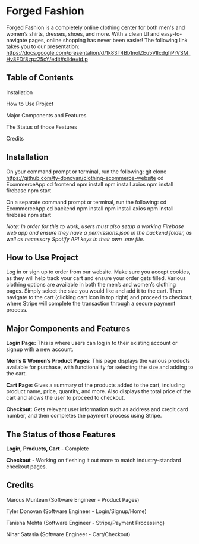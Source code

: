 # Forged Fashion
Forged Fashion is a completely online clothing center for both men's and women’s shirts, dresses, shoes, and more. With a clean UI and easy-to-navigate pages, online shopping has never been easier! The following link takes you to our presentation: https://docs.google.com/presentation/d/1k83T4Bb1nolZEu5VIIcdgfiPrVSM_Hv8FDf8zpz25cY/edit#slide=id.p 

## Table of Contents
Installation

How to Use Project

Major Components and Features

The Status of those Features

Credits

## Installation 
On your command prompt or terminal, run the following:
git clone https://github.com/ty-donovan/clothing-ecommerce-website
cd EcommerceApp
cd frontend
npm install
npm install axios
npm install firebase
npm start

On a separate command prompt or terminal, run the following:
cd EcommerceApp
cd backend
npm install
npm install axios
npm install firebase
npm start

*Note: In order for this to work, users must also setup a working Firebase web app and ensure they have a permissions.json in the backend folder, as well as necessary Spotify API keys in their own .env file.*
	
## How to Use Project
Log in or sign up to order from our website. Make sure you accept cookies, as they will help track your cart and ensure your order gets filled. Various clothing options are available in both the men’s and women’s clothing pages. Simply select the size you would like and add it to the cart. Then navigate to the cart (clicking cart icon in top right) and proceed to checkout, where Stripe will complete the transaction through a secure payment process.

## Major Components and Features
**Login Page:**
	This is where users can log in to their existing account or signup with a new account.
  
**Men’s & Women’s Product Pages:**
	This page displays the various products available for purchase, with functionality for selecting the size and adding to the cart.
  
**Cart Page:**
	Gives a summary of the products added to the cart, including product name, price, quantity, and more. Also displays the total price of the cart and allows the user to proceed to checkout.
  
**Checkout:**
	Gets relevant user information such as address and credit card number, and then completes the payment process using Stripe.

## The Status of those Features
**Login, Products, Cart** - Complete

**Checkout** - Working on fleshing it out more to match industry-standard checkout pages.

## Credits

Marcus Muntean (Software Engineer - Product Pages)

Tyler Donovan (Software Engineer - Login/Signup/Home)
  
Tanisha Mehta (Software Engineer - Stripe/Payment Processing)
  
Nihar Satasia (Software Engineer - Cart/Checkout)
